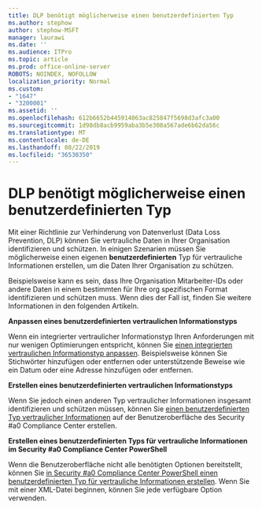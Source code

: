 ```yaml
---
title: DLP benötigt möglicherweise einen benutzerdefinierten Typ
ms.author: stephow
author: stephow-MSFT
manager: laurawi
ms.date: ''
ms.audience: ITPro
ms.topic: article
ms.prod: office-online-server
ROBOTS: NOINDEX, NOFOLLOW
localization_priority: Normal
ms.custom:
- "1647"
- "3200001"
ms.assetid: ''
ms.openlocfilehash: 612b6652b445914063ac825847f5698d3afc3a00
ms.sourcegitcommit: 1d98db8acb9959aba3b5e308a567ade6b62da56c
ms.translationtype: MT
ms.contentlocale: de-DE
ms.lasthandoff: 08/22/2019
ms.locfileid: "36530350"
---
```

# <a name="dlp-might-need-a-custom-type"></a>DLP benötigt möglicherweise einen benutzerdefinierten Typ

Mit einer Richtlinie zur Verhinderung von Datenverlust (Data Loss Prevention, DLP) können Sie vertrauliche Daten in Ihrer Organisation identifizieren und schützen. In einigen Szenarien müssen Sie möglicherweise einen eigenen **benutzerdefinierten** Typ für vertrauliche Informationen erstellen, um die Daten Ihrer Organisation zu schützen.

Beispielsweise kann es sein, dass Ihre Organisation Mitarbeiter-IDs oder andere Daten in einem bestimmten für Ihre org spezifischen Format identifizieren und schützen muss. Wenn dies der Fall ist, finden Sie weitere Informationen in den folgenden Artikeln.
  
 **Anpassen eines benutzerdefinierten vertraulichen Informationstyps**
  
Wenn ein integrierter vertraulicher Informationstyp Ihren Anforderungen mit nur wenigen Optimierungen entspricht, können Sie [einen integrierten vertraulichen Informationstyp anpassen](https://docs.microsoft.com/office365/securitycompliance/customize-a-built-in-sensitive-information-type). Beispielsweise können Sie Stichwörter hinzufügen oder entfernen oder unterstützende Beweise wie ein Datum oder eine Adresse hinzufügen oder entfernen.
  
 **Erstellen eines benutzerdefinierten vertraulichen Informationstyps**
  
Wenn Sie jedoch einen anderen Typ vertraulicher Informationen insgesamt identifizieren und schützen müssen, können Sie [einen benutzerdefinierten Typ vertraulicher Informationen](https://docs.microsoft.com/office365/securitycompliance/create-a-custom-sensitive-information-type) auf der Benutzeroberfläche des Security #a0 Compliance Center erstellen.
  
**Erstellen eines benutzerdefinierten Typs für vertrauliche Informationen im Security #a0 Compliance Center PowerShell**

Wenn die Benutzeroberfläche nicht alle benötigten Optionen bereitstellt, können Sie [in Security #a0 Compliance Center PowerShell einen benutzerdefinierten Typ für vertrauliche Informationen erstellen](https://docs.microsoft.com/office365/securitycompliance/create-a-custom-sensitive-information-type-in-scc-powershell). Wenn Sie mit einer XML-Datei beginnen, können Sie jede verfügbare Option verwenden.
